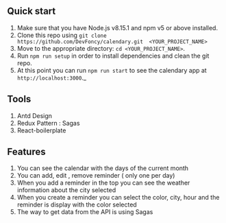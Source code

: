 ## Quick start

1.  Make sure that you have Node.js v8.15.1 and npm v5 or above installed.
2.  Clone this repo using `git clone https://github.com/DevFoncy/calendary.git  <YOUR_PROJECT_NAME>`
3.  Move to the appropriate directory: `cd <YOUR_PROJECT_NAME>`.<br />
4.  Run `npm run setup` in order to install dependencies and clean the git repo.<br />
5. At this point you can run `npm run start` to see the calendary  app at `http://localhost:3000`._

## Tools

1. Antd Design
2. Redux Pattern : Sagas
3. React-boilerplate

## Features

1. You can see the calendar with the days of the current month
2. You can add, edit , remove reminder ( only one per day)
3. When you add a reminder in the top you can see the weather information about the city selected
4. When you create a reminder you can select the color, city, hour and the reminder is display with the color selected
5. The way to get data from the API is using Sagas 
